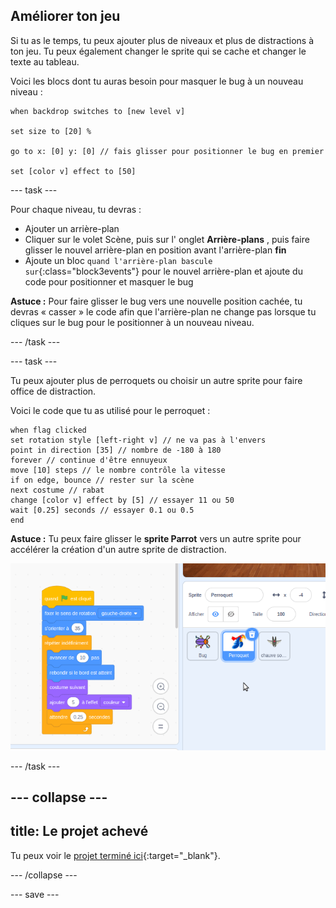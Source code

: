 ## Améliorer ton jeu

Si tu as le temps, tu peux ajouter plus de niveaux et plus de distractions à ton jeu. Tu peux également changer le sprite qui se cache et changer le texte au tableau.

Voici les blocs dont tu auras besoin pour masquer le bug à un nouveau niveau :

```blocks3
when backdrop switches to [new level v]

set size to [20] %

go to x: [0] y: [0] // fais glisser pour positionner le bug en premier

set [color v] effect to [50]
```

--- task ---

Pour chaque niveau, tu devras :
- Ajouter un arrière-plan
- Cliquer sur le volet Scène, puis sur l' onglet **Arrière-plans** , puis faire glisser le nouvel arrière-plan en position avant l'arrière-plan **fin**
- Ajoute un bloc `quand l'arrière-plan bascule sur`{:class="block3events"} pour le nouvel arrière-plan et ajoute du code pour positionner et masquer le bug

**Astuce :** Pour faire glisser le bug vers une nouvelle position cachée, tu devras « casser » le code afin que l'arrière-plan ne change pas lorsque tu cliques sur le bug pour le positionner à un nouveau niveau.

--- /task ---

--- task ---

Tu peux ajouter plus de perroquets ou choisir un autre sprite pour faire office de distraction.

Voici le code que tu as utilisé pour le perroquet :
```blocks3
when flag clicked
set rotation style [left-right v] // ne va pas à l'envers
point in direction [35] // nombre de -180 à 180
forever // continue d'être ennuyeux
move [10] steps // le nombre contrôle la vitesse
if on edge, bounce // rester sur la scène
next costume // rabat
change [color v] effect by [5] // essayer 11 ou 50
wait [0.25] seconds // essayer 0.1 ou 0.5
end
```

**Astuce :** Tu peux faire glisser le **sprite Parrot** vers un autre sprite pour accélérer la création d'un autre sprite de distraction.

![Faire glisser le code de la zone Code vers un autre sprite dans la liste Sprite.](images/drag-parrot-code.gif)

--- /task ---

--- collapse ---
---
title: Le projet achevé
---

Tu peux voir le [projet terminé ici](https://scratch.mit.edu/projects/600265078/){:target="_blank"}.

--- /collapse ---

--- save ---

